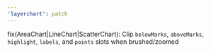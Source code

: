 ```yaml
---
'layerchart': patch
---
```


fix(AreaChart|LineChart|ScatterChart): Clip `belowMarks`, `aboveMarks`, `highlight`, `labels`, and `points` slots when brushed/zoomed
